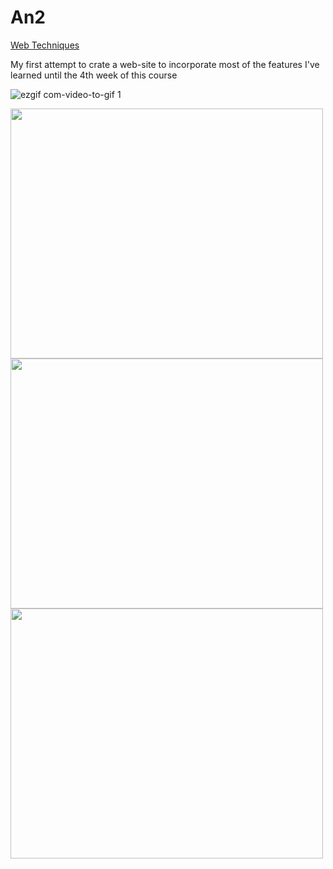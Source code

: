 # An2

  <a href="https://github.com/IrinaButu2307/An2/tree/master/TW%20-%20Web%20Techniques">Web Techniques</a>
  <p> My first attempt to crate a web-site to incorporate most of the features I've learned until the 4th week of this course</p>  

![ezgif com-video-to-gif 1](https://user-images.githubusercontent.com/32790344/48231146-ea0b6080-e3b5-11e8-9ab7-127a19c85e6a.gif)
<div style="inline-block">
<img src="https://user-images.githubusercontent.com/32790344/52598146-a6fdd500-2e5d-11e9-9d75-0c4b53015a9f.jpeg" width="500" height="400" >
 
<img src="https://user-images.githubusercontent.com/32790344/52598184-b846e180-2e5d-11e9-9ea9-89e9cf85e6f3.jpeg" width="500" height="400">
<img src="https://user-images.githubusercontent.com/32790344/52598191-bb41d200-2e5d-11e9-9a0e-36f8f9b812d8.jpeg" width="500" height="400">
</div>

